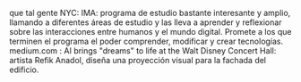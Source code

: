 que tal gente
NYC: IMA: programa de estudio bastante interesante y amplio, llamando a diferentes áreas de estudio y las lleva a aprender y reflexionar sobre las interacciones entre humanos y el mundo digital. Promete a los que terminen el programa el poder comprender, modificar y crear tecnologías.
medium.com : AI brings "dreams" to life at the Walt Disney Concert Hall: artista Refik Anadol, diseña una proyección visual para la fachada del edificio.
